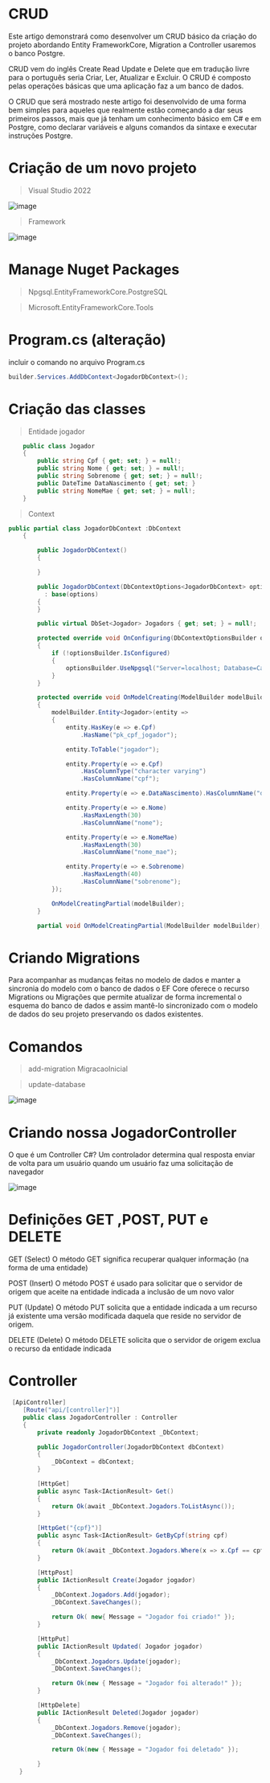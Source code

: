 # CRUD

Este artigo demonstrará como desenvolver um CRUD básico da criação do projeto abordando Entity FrameworkCore, Migration a Controller usaremos o banco Postgre. 

CRUD vem do inglês Create Read Update e Delete que em tradução livre para o português seria Criar, 
Ler, Atualizar e Excluir. O CRUD é composto pelas operações básicas que uma aplicação faz a um banco de dados.

O CRUD que será mostrado neste artigo foi desenvolvido de uma forma bem simples para aqueles que realmente estão começando a dar seus primeiros passos, 
mais que já tenham um conhecimento básico em C# e em Postgre, como declarar variáveis e alguns comandos da sintaxe e executar instruções Postgre.

# Criação de um novo projeto

> Visual Studio 2022


![image](https://user-images.githubusercontent.com/99044436/192793818-44e172ae-c38c-40ba-9f46-2094d8f0a062.png)

> Framework

![image](https://user-images.githubusercontent.com/99044436/192794791-cbaef181-8715-47cb-a13c-10d273f2c600.png)

# Manage Nuget Packages

> Npgsql.EntityFrameworkCore.PostgreSQL

> Microsoft.EntityFrameworkCore.Tools

# Program.cs (alteração)

incluir o comando no arquivo Program.cs

```c#
builder.Services.AddDbContext<JogadorDbContext>();

```

# Criação das classes

> Entidade jogador 

```C#
    public class Jogador
    {
        public string Cpf { get; set; } = null!;
        public string Nome { get; set; } = null!;
        public string Sobrenome { get; set; } = null!;
        public DateTime DataNascimento { get; set; }
        public string NomeMae { get; set; } = null!;
    }
```

> Context

```C#
public partial class JogadorDbContext :DbContext
    {

        public JogadorDbContext()
        {

        }

        public JogadorDbContext(DbContextOptions<JogadorDbContext> options)
          : base(options)
        {
        }

        public virtual DbSet<Jogador> Jogadors { get; set; } = null!;

        protected override void OnConfiguring(DbContextOptionsBuilder optionsBuilder)
        {
            if (!optionsBuilder.IsConfigured)
            {
                optionsBuilder.UseNpgsql("Server=localhost; Database=Cadastro_1; user id=postgres; password=123;");
            }
        }

        protected override void OnModelCreating(ModelBuilder modelBuilder)
        {
            modelBuilder.Entity<Jogador>(entity =>
            {
                entity.HasKey(e => e.Cpf)
                    .HasName("pk_cpf_jogador");

                entity.ToTable("jogador");

                entity.Property(e => e.Cpf)
                    .HasColumnType("character varying")
                    .HasColumnName("cpf");

                entity.Property(e => e.DataNascimento).HasColumnName("data_nascimento");

                entity.Property(e => e.Nome)
                    .HasMaxLength(30)
                    .HasColumnName("nome");

                entity.Property(e => e.NomeMae)
                    .HasMaxLength(30)
                    .HasColumnName("nome_mae");

                entity.Property(e => e.Sobrenome)
                    .HasMaxLength(40)
                    .HasColumnName("sobrenome");
            });

            OnModelCreatingPartial(modelBuilder);
        }

        partial void OnModelCreatingPartial(ModelBuilder modelBuilder);

```

# Criando Migrations

 Para acompanhar as mudanças feitas no modelo de dados e manter a sincronia do modelo com o banco de dados o EF Core oferece o 
 recurso Migrations ou Migrações que permite atualizar de forma incremental o esquema do banco de dados e assim mantê-lo 
 sincronizado com o modelo de dados do seu projeto preservando os dados existentes.

# Comandos

> add-migration MigracaoInicial

> update-database

![image](https://user-images.githubusercontent.com/99044436/192802668-0e5a3f82-90e6-4acb-805e-81c7ae06b006.png)

# Criando nossa JogadorController

O que é um Controller C#?
Um controlador determina qual resposta enviar de volta para um usuário quando um usuário faz uma solicitação de navegador

![image](https://user-images.githubusercontent.com/99044436/192806310-dd33473a-f406-4528-a36e-8ee4d889e951.png)

# Definições GET ,POST, PUT e DELETE

GET (Select)
O método GET significa recuperar qualquer informação (na forma de uma entidade)

POST (Insert)
O método POST é usado para solicitar que o servidor de origem que aceite na entidade indicada a inclusão de um novo valor 

PUT (Update)
O método PUT solicita que a entidade indicada a um recurso já existente uma versão modificada daquela que reside no servidor de origem.

DELETE (Delete)
O método DELETE solicita que o servidor de origem exclua o recurso da entidade indicada

# Controller

```c#
 [ApiController]
    [Route("api/[controller]")]
    public class JogadorController : Controller
    {
        private readonly JogadorDbContext _DbContext;

        public JogadorController(JogadorDbContext dbContext)
        {
            _DbContext = dbContext;
        }

        [HttpGet]
        public async Task<IActionResult> Get()
        {
            return Ok(await _DbContext.Jogadors.ToListAsync());
        }

        [HttpGet("{cpf}")]
        public async Task<IActionResult> GetByCpf(string cpf)
        {
            return Ok(await _DbContext.Jogadors.Where(x => x.Cpf == cpf).FirstOrDefaultAsync());
        }

        [HttpPost]
        public IActionResult Create(Jogador jogador)
        {
            _DbContext.Jogadors.Add(jogador);
            _DbContext.SaveChanges();

            return Ok( new{ Message = "Jogador foi criado!" });
        }

        [HttpPut]
        public IActionResult Updated( Jogador jogador)
        {
            _DbContext.Jogadors.Update(jogador);
            _DbContext.SaveChanges();

            return Ok(new { Message = "Jogador foi alterado!" });
        }

        [HttpDelete]
        public IActionResult Deleted(Jogador jogador)
        {
            _DbContext.Jogadors.Remove(jogador);
            _DbContext.SaveChanges();

            return Ok(new { Message = "Jogador foi deletado" });

        }
   }

```







